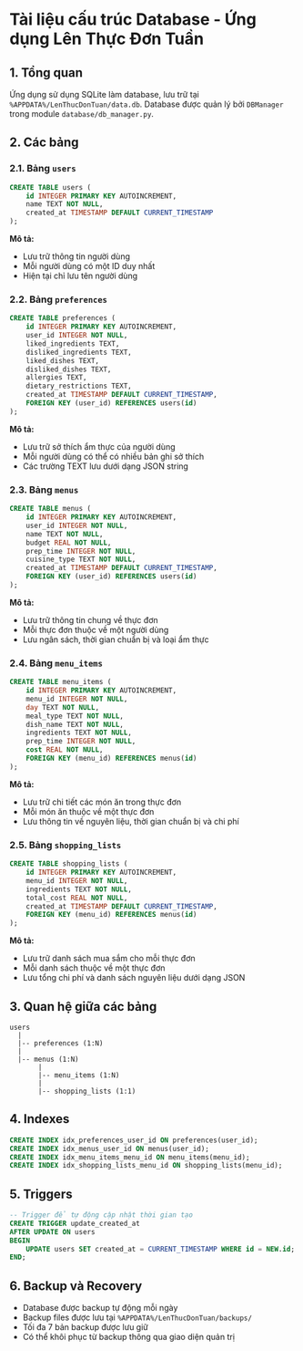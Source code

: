 # Tài liệu cấu trúc Database - Ứng dụng Lên Thực Đơn Tuần

## 1. Tổng quan

Ứng dụng sử dụng SQLite làm database, lưu trữ tại `%APPDATA%/LenThucDonTuan/data.db`. Database được quản lý bởi `DBManager` trong module `database/db_manager.py`.

## 2. Các bảng

### 2.1. Bảng `users`
```sql
CREATE TABLE users (
    id INTEGER PRIMARY KEY AUTOINCREMENT,
    name TEXT NOT NULL,
    created_at TIMESTAMP DEFAULT CURRENT_TIMESTAMP
);
```

**Mô tả:**
- Lưu trữ thông tin người dùng
- Mỗi người dùng có một ID duy nhất
- Hiện tại chỉ lưu tên người dùng

### 2.2. Bảng `preferences`
```sql
CREATE TABLE preferences (
    id INTEGER PRIMARY KEY AUTOINCREMENT,
    user_id INTEGER NOT NULL,
    liked_ingredients TEXT,
    disliked_ingredients TEXT,
    liked_dishes TEXT,
    disliked_dishes TEXT,
    allergies TEXT,
    dietary_restrictions TEXT,
    created_at TIMESTAMP DEFAULT CURRENT_TIMESTAMP,
    FOREIGN KEY (user_id) REFERENCES users(id)
);
```

**Mô tả:**
- Lưu trữ sở thích ẩm thực của người dùng
- Mỗi người dùng có thể có nhiều bản ghi sở thích
- Các trường TEXT lưu dưới dạng JSON string

### 2.3. Bảng `menus`
```sql
CREATE TABLE menus (
    id INTEGER PRIMARY KEY AUTOINCREMENT,
    user_id INTEGER NOT NULL,
    name TEXT NOT NULL,
    budget REAL NOT NULL,
    prep_time INTEGER NOT NULL,
    cuisine_type TEXT NOT NULL,
    created_at TIMESTAMP DEFAULT CURRENT_TIMESTAMP,
    FOREIGN KEY (user_id) REFERENCES users(id)
);
```

**Mô tả:**
- Lưu trữ thông tin chung về thực đơn
- Mỗi thực đơn thuộc về một người dùng
- Lưu ngân sách, thời gian chuẩn bị và loại ẩm thực

### 2.4. Bảng `menu_items`
```sql
CREATE TABLE menu_items (
    id INTEGER PRIMARY KEY AUTOINCREMENT,
    menu_id INTEGER NOT NULL,
    day TEXT NOT NULL,
    meal_type TEXT NOT NULL,
    dish_name TEXT NOT NULL,
    ingredients TEXT NOT NULL,
    prep_time INTEGER NOT NULL,
    cost REAL NOT NULL,
    FOREIGN KEY (menu_id) REFERENCES menus(id)
);
```

**Mô tả:**
- Lưu trữ chi tiết các món ăn trong thực đơn
- Mỗi món ăn thuộc về một thực đơn
- Lưu thông tin về nguyên liệu, thời gian chuẩn bị và chi phí

### 2.5. Bảng `shopping_lists`
```sql
CREATE TABLE shopping_lists (
    id INTEGER PRIMARY KEY AUTOINCREMENT,
    menu_id INTEGER NOT NULL,
    ingredients TEXT NOT NULL,
    total_cost REAL NOT NULL,
    created_at TIMESTAMP DEFAULT CURRENT_TIMESTAMP,
    FOREIGN KEY (menu_id) REFERENCES menus(id)
);
```

**Mô tả:**
- Lưu trữ danh sách mua sắm cho mỗi thực đơn
- Mỗi danh sách thuộc về một thực đơn
- Lưu tổng chi phí và danh sách nguyên liệu dưới dạng JSON

## 3. Quan hệ giữa các bảng

```
users
  |
  |-- preferences (1:N)
  |
  |-- menus (1:N)
       |
       |-- menu_items (1:N)
       |
       |-- shopping_lists (1:1)
```

## 4. Indexes

```sql
CREATE INDEX idx_preferences_user_id ON preferences(user_id);
CREATE INDEX idx_menus_user_id ON menus(user_id);
CREATE INDEX idx_menu_items_menu_id ON menu_items(menu_id);
CREATE INDEX idx_shopping_lists_menu_id ON shopping_lists(menu_id);
```

## 5. Triggers

```sql
-- Trigger để tự động cập nhật thời gian tạo
CREATE TRIGGER update_created_at
AFTER UPDATE ON users
BEGIN
    UPDATE users SET created_at = CURRENT_TIMESTAMP WHERE id = NEW.id;
END;
```

## 6. Backup và Recovery

- Database được backup tự động mỗi ngày
- Backup files được lưu tại `%APPDATA%/LenThucDonTuan/backups/`
- Tối đa 7 bản backup được lưu giữ
- Có thể khôi phục từ backup thông qua giao diện quản trị 